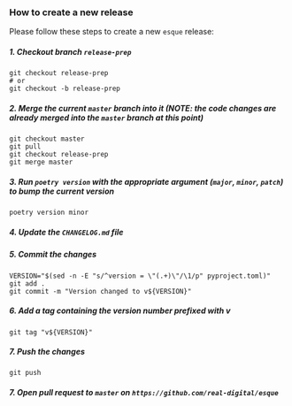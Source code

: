 ### How to create a new release

Please follow these steps to create a new `esque` release:

##### 1. Checkout branch `release-prep`
```shell script
git checkout release-prep
# or
git checkout -b release-prep
```
##### 2. Merge the current `master` branch into it (NOTE: the code changes are already merged into the `master` branch at this point)
```shell script
git checkout master
git pull
git checkout release-prep
git merge master
```
##### 3. Run `poetry version` with the appropriate argument (`major`, `minor`, `patch`) to bump the current version
```shell script
poetry version minor
```
##### 4. Update the `CHANGELOG.md` file
##### 5. Commit the changes 
```shell script
VERSION="$(sed -n -E "s/^version = \"(.+)\"/\1/p" pyproject.toml)"
git add .
git commit -m "Version changed to v${VERSION}"
```
##### 6. Add a tag containing the version number **prefixed with v**
```shell script
git tag "v${VERSION}"
```
##### 7. Push the changes
```shell script
git push
```
##### 7. Open pull request to `master` on `https://github.com/real-digital/esque`
